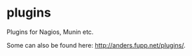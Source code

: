 plugins
=======

Plugins for Nagios, Munin etc.

Some can also be found here: http://anders.fupp.net/plugins/.
